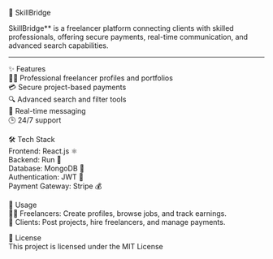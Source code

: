 🌉 SkillBridge  

SkillBridge** is a freelancer platform connecting clients with skilled professionals, offering secure payments, real-time communication, and advanced search capabilities.  

---

✨ Features  
 🧑‍💼 Professional freelancer profiles and portfolios  
💳 Secure project-based payments  
🔍 Advanced search and filter tools  
💬 Real-time messaging  
 🕒 24/7 support 



🛠️ Tech Stack  
Frontend: React.js ⚛️  
Backend: Run 🚀  
Database: MongoDB 🍃  
Authentication: JWT 🔑  
Payment Gateway: Stripe 💰  



📌 Usage  
 🧑‍🎨 Freelancers: Create profiles, browse jobs, and track earnings.  
 🏢 Clients: Post projects, hire freelancers, and manage payments.  



📜 License  
This project is licensed under the MIT License  



